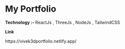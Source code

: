 <h1> My Portfolio </h1>
<p><strong>Technology :- </strong> ReactJs , ThreeJs , NodeJs , TailwindCSS  <p>
<p><b>Link </b></p><a>https://vivek3dportfolio.netlify.app/</a>
